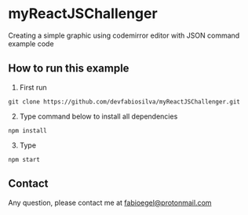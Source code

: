 # myReactJSChallenger
Creating a simple graphic using codemirror editor with JSON command example code
## How to run this example
1. First run 
```
git clone https://github.com/devfabiosilva/myReactJSChallenger.git
```
2. Type command below to install all dependencies
```
npm install
```

3. Type
```
npm start
```
## Contact
Any question, please contact me at [fabioegel@protonmail.com](mailto:fabioegel@protonmail.com)


